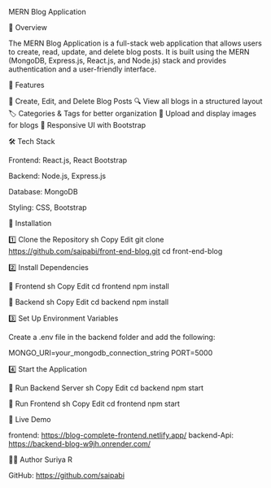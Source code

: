 

MERN Blog Application

📝 Overview

The MERN Blog Application is a full-stack web application that allows users to create, read, update, and delete blog posts. It is built using the MERN (MongoDB, Express.js, React.js, and Node.js) stack and provides authentication and a user-friendly interface.

🚀 Features


📰 Create, Edit, and Delete Blog Posts
🔍 View all blogs in a structured layout
🏷 Categories & Tags for better organization
📸 Upload and display images for blogs
🎨 Responsive UI with Bootstrap

🛠 Tech Stack

Frontend: React.js, React Bootstrap

Backend: Node.js, Express.js

Database: MongoDB

Styling: CSS, Bootstrap


📂 Installation

1️⃣ Clone the Repository
sh
Copy
Edit
git clone https://github.com/saipabi/front-end-blog.git
cd front-end-blog

2️⃣ Install Dependencies

🔹 Frontend
sh
Copy
Edit
cd frontend
npm install

🔹 Backend
sh
Copy
Edit
cd backend
npm install

3️⃣ Set Up Environment Variables

Create a .env file in the backend folder and add the following:

MONGO_URI=your_mongodb_connection_string
PORT=5000


4️⃣ Start the Application

🔹 Run Backend Server
sh
Copy
Edit
cd backend
npm start

🔹 Run Frontend
sh
Copy
Edit
cd frontend
npm start

🔗 Live Demo

frontend: https://blog-complete-frontend.netlify.app/
backend-Api: https://backend-blog-w9jh.onrender.com/


🧑‍💻 Author
Suriya R

GitHub: https://github.com/saipabi
